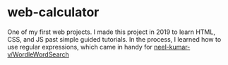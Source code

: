 # web-calculator
 One of my first web projects. I made this project in 2019 to learn HTML, CSS, and JS past simple guided tutorials. In the process, I learned how to use regular expressions, which came in handy for [neel-kumar-v/WordleWordSearch](https://github.com/neel-kumar-v/WordleWordSearch)
